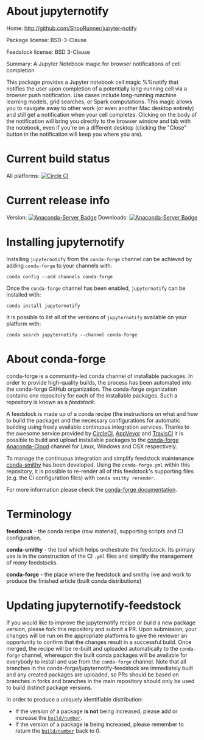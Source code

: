 About jupyternotify
===================

Home: http://github.com/ShopRunner/jupyter-notify

Package license: BSD-3-Clause

Feedstock license: BSD 3-Clause

Summary: A Jupyter Notebook magic for browser notifications of cell completion

This package provides a Jupyter notebook cell magic %%notify that notifies
the user upon completion of a potentially long-running cell via a browser
push notification. Use cases include long-running machine learning models,
grid searches, or Spark computations. This magic allows you to navigate
away to other work (or even another Mac desktop entirely) and still get a
notification when your cell completes. Clicking on the body of the
notification will bring you directly to the browser window and tab with
the notebook, even if you're on a different desktop (clicking the "Close"
button in the notification will keep you where you are).


Current build status
====================

All platforms: [![Circle CI](https://circleci.com/gh/conda-forge/jupyternotify-feedstock.svg?style=shield)](https://circleci.com/gh/conda-forge/jupyternotify-feedstock)

Current release info
====================
Version: [![Anaconda-Server Badge](https://anaconda.org/conda-forge/jupyternotify/badges/version.svg)](https://anaconda.org/conda-forge/jupyternotify)
Downloads: [![Anaconda-Server Badge](https://anaconda.org/conda-forge/jupyternotify/badges/downloads.svg)](https://anaconda.org/conda-forge/jupyternotify)

Installing jupyternotify
========================

Installing `jupyternotify` from the `conda-forge` channel can be achieved by adding `conda-forge` to your channels with:

```
conda config --add channels conda-forge
```

Once the `conda-forge` channel has been enabled, `jupyternotify` can be installed with:

```
conda install jupyternotify
```

It is possible to list all of the versions of `jupyternotify` available on your platform with:

```
conda search jupyternotify --channel conda-forge
```


About conda-forge
=================

conda-forge is a community-led conda channel of installable packages.
In order to provide high-quality builds, the process has been automated into the
conda-forge GitHub organization. The conda-forge organization contains one repository
for each of the installable packages. Such a repository is known as a *feedstock*.

A feedstock is made up of a conda recipe (the instructions on what and how to build
the package) and the necessary configurations for automatic building using freely
available continuous integration services. Thanks to the awesome service provided by
[CircleCI](https://circleci.com/), [AppVeyor](http://www.appveyor.com/)
and [TravisCI](https://travis-ci.org/) it is possible to build and upload installable
packages to the [conda-forge](https://anaconda.org/conda-forge)
[Anaconda-Cloud](http://docs.anaconda.org/) channel for Linux, Windows and OSX respectively.

To manage the continuous integration and simplify feedstock maintenance
[conda-smithy](http://github.com/conda-forge/conda-smithy) has been developed.
Using the ``conda-forge.yml`` within this repository, it is possible to re-render all of
this feedstock's supporting files (e.g. the CI configuration files) with ``conda smithy rerender``.

For more information please check the [conda-forge documentation](https://conda-forge.org/docs/).

Terminology
===========

**feedstock** - the conda recipe (raw material), supporting scripts and CI configuration.

**conda-smithy** - the tool which helps orchestrate the feedstock.
                   Its primary use is in the construction of the CI ``.yml`` files
                   and simplify the management of *many* feedstocks.

**conda-forge** - the place where the feedstock and smithy live and work to
                  produce the finished article (built conda distributions)


Updating jupyternotify-feedstock
================================

If you would like to improve the jupyternotify recipe or build a new
package version, please fork this repository and submit a PR. Upon submission,
your changes will be run on the appropriate platforms to give the reviewer an
opportunity to confirm that the changes result in a successful build. Once
merged, the recipe will be re-built and uploaded automatically to the
`conda-forge` channel, whereupon the built conda packages will be available for
everybody to install and use from the `conda-forge` channel.
Note that all branches in the conda-forge/jupyternotify-feedstock are
immediately built and any created packages are uploaded, so PRs should be based
on branches in forks and branches in the main repository should only be used to
build distinct package versions.

In order to produce a uniquely identifiable distribution:
 * If the version of a package **is not** being increased, please add or increase
   the [``build/number``](http://conda.pydata.org/docs/building/meta-yaml.html#build-number-and-string).
 * If the version of a package **is** being increased, please remember to return
   the [``build/number``](http://conda.pydata.org/docs/building/meta-yaml.html#build-number-and-string)
   back to 0.